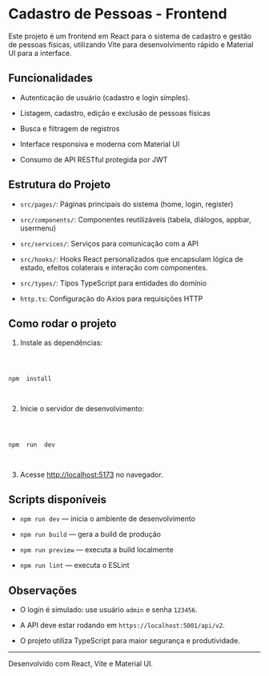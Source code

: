 
  

#  Cadastro de Pessoas - Frontend

  

  

Este projeto é um frontend em React para o sistema de cadastro e gestão de pessoas físicas, utilizando Vite para desenvolvimento rápido e Material UI para a interface.

  

  

##  Funcionalidades

  

  

- Autenticação de usuário (cadastro e login simples).

  

- Listagem, cadastro, edição e exclusão de pessoas físicas

  
- Busca e filtragem de registros

  

- Interface responsiva e moderna com Material UI

  

- Consumo de API RESTful protegida por JWT

  

  

##  Estrutura do Projeto

  

  

-  `src/pages/`: Páginas principais do sistema (home, login, register)

  

-  `src/components/`: Componentes reutilizáveis (tabela, diálogos, appbar, usermenu)

  

-  `src/services/`: Serviços para comunicação com a API

- `src/hooks/`: Hooks React personalizados que encapsulam lógica de estado, efeitos colaterais e interação com  componentes.
-  `src/types/`: Tipos TypeScript para entidades do domínio

-  `http.ts`: Configuração do Axios para requisições HTTP

  

  

##  Como rodar o projeto

  

  

1. Instale as dependências:

  

  

```bash

  

npm  install

  

```

  

  

2. Inicie o servidor de desenvolvimento:

  

  

```bash

  

npm  run  dev

  

```

  

  

3. Acesse [http://localhost:5173](http://localhost:5173) no navegador.

  

  

##  Scripts disponíveis

  

  

-  `npm run dev` — inicia o ambiente de desenvolvimento

  

-  `npm run build` — gera a build de produção

  

-  `npm run preview` — executa a build localmente

  

-  `npm run lint` — executa o ESLint

  

  

##  Observações

  

  

- O login é simulado: use usuário `admin` e senha `123456`.

  

- A API deve estar rodando em `https://localhost:5001/api/v2`.

  

- O projeto utiliza TypeScript para maior segurança e produtividade.

  

  

---

  

  

Desenvolvido com React, Vite e Material UI.